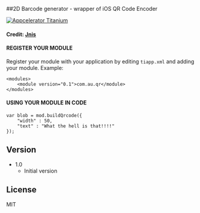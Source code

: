 ##2D Barcode generator - wrapper of iOS QR Code Encoder

[![Appcelerator
Titanium](http://www-static.appcelerator.com/badges/titanium-git-badge-sq.png)](http://appcelerator.com/titanium/)

#### Credit: [Jnis](https://github.com/Jnis)

#### REGISTER YOUR MODULE
Register your module with your application by editing `tiapp.xml` and adding your module.
Example:
````
<modules>
	<module version="0.1">com.au.qr</module>
</modules>
````

#### USING YOUR MODULE IN CODE
````
var blob = mod.buildQrcode({
	"width" : 50,
	"text" : "What the hell is that!!!!"
});
````

## Version
* 1.0
  * Initial version

## License
MIT

